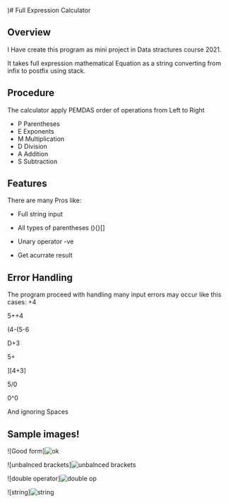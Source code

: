)# Full Expression Calculator

## Overview
  I Have create this program as mini project in Data stractures course 2021.
  
  It takes full expression mathematical Equation as a string converting from infix to postfix using stack.
  
## Procedure
  The calculator apply PEMDAS order of operations from Left to Right
  
  - P Parentheses
  - E Exponents
  - M Multiplication
  - D Division
  - A Addition
  - S Subtraction
  
  
  
## Features 
  There are many Pros like:

  - Full string input

  - All types of parentheses (){}[]

  - Unary operator -ve

  - Get acurrate result

## Error Handling
   The program proceed with handling many input errors may occur like this cases:
  +4
  
  5++4
  
  (4-(5-6
  
  D+3
  
  5+
  
  ][4+3]
  
  5/0
  
  0^0
  
  And ignoring Spaces
  
## Sample images!
![Good form]![ok](https://github.com/ZeyadArafa/Full-Expression-Calculator/assets/121558294/f80e218d-68cb-4865-9324-0926228bb538)

![unbalnced brackets]![unbalnced brackets](https://github.com/ZeyadArafa/Full-Expression-Calculator/assets/121558294/a5d1e8ec-0352-4ba3-99fd-e3948217eafc)

![double operator]![double op](https://github.com/ZeyadArafa/Full-Expression-Calculator/assets/121558294/b0484d22-ab76-4931-801d-33b990b6a169)

![string]![string](https://github.com/ZeyadArafa/Full-Expression-Calculator/assets/121558294/89830042-ad82-4d12-aabb-ed247806da77)



  
